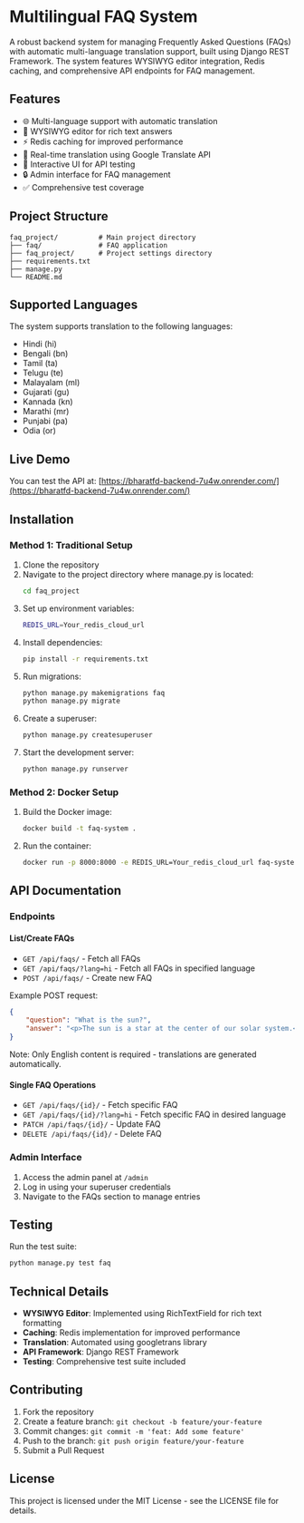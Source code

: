 # Multilingual FAQ System

A robust backend system for managing Frequently Asked Questions (FAQs) with automatic multi-language translation support, built using Django REST Framework. The system features WYSIWYG editor integration, Redis caching, and comprehensive API endpoints for FAQ management.

## Features

- 🌐 Multi-language support with automatic translation
- 📝 WYSIWYG editor for rich text answers
- ⚡ Redis caching for improved performance
- 🔄 Real-time translation using Google Translate API
- 🎨 Interactive UI for API testing
- 🔒 Admin interface for FAQ management
- ✅ Comprehensive test coverage

## Project Structure
```
faq_project/          # Main project directory
├── faq/              # FAQ application
├── faq_project/      # Project settings directory
├── requirements.txt
├── manage.py
└── README.md
```

## Supported Languages

The system supports translation to the following languages:
- Hindi (hi)
- Bengali (bn)
- Tamil (ta)
- Telugu (te)
- Malayalam (ml)
- Gujarati (gu)
- Kannada (kn)
- Marathi (mr)
- Punjabi (pa)
- Odia (or)

## Live Demo

You can test the API at: [https://bharatfd-backend-7u4w.onrender.com/](https://bharatfd-backend-7u4w.onrender.com/)

## Installation

### Method 1: Traditional Setup

1. Clone the repository
2. Navigate to the project directory where manage.py is located:
   ```bash
   cd faq_project
   ```
3. Set up environment variables:
   ```bash
   REDIS_URL=Your_redis_cloud_url
   ```
4. Install dependencies:
   ```bash
   pip install -r requirements.txt
   ```
5. Run migrations:
   ```bash
   python manage.py makemigrations faq
   python manage.py migrate
   ```
6. Create a superuser:
   ```bash
   python manage.py createsuperuser
   ```
7. Start the development server:
   ```bash
   python manage.py runserver
   ```

### Method 2: Docker Setup

1. Build the Docker image:
   ```bash
   docker build -t faq-system .
   ```
2. Run the container:
   ```bash
   docker run -p 8000:8000 -e REDIS_URL=Your_redis_cloud_url faq-system
   ```

## API Documentation

### Endpoints

#### List/Create FAQs
- `GET /api/faqs/` - Fetch all FAQs
- `GET /api/faqs/?lang=hi` - Fetch all FAQs in specified language
- `POST /api/faqs/` - Create new FAQ

Example POST request:
```json
{
    "question": "What is the sun?",
    "answer": "<p>The sun is a star at the center of our solar system.</p>"
}
```
Note: Only English content is required - translations are generated automatically.

#### Single FAQ Operations
- `GET /api/faqs/{id}/` - Fetch specific FAQ
- `GET /api/faqs/{id}/?lang=hi` - Fetch specific FAQ in desired language
- `PATCH /api/faqs/{id}/` - Update FAQ
- `DELETE /api/faqs/{id}/` - Delete FAQ

### Admin Interface

1. Access the admin panel at `/admin`
2. Log in using your superuser credentials
3. Navigate to the FAQs section to manage entries

## Testing

Run the test suite:
```bash
python manage.py test faq
```

## Technical Details

- **WYSIWYG Editor**: Implemented using RichTextField for rich text formatting
- **Caching**: Redis implementation for improved performance
- **Translation**: Automated using googletrans library
- **API Framework**: Django REST Framework
- **Testing**: Comprehensive test suite included

## Contributing

1. Fork the repository
2. Create a feature branch: `git checkout -b feature/your-feature`
3. Commit changes: `git commit -m 'feat: Add some feature'`
4. Push to the branch: `git push origin feature/your-feature`
5. Submit a Pull Request

## License

This project is licensed under the MIT License - see the LICENSE file for details.
